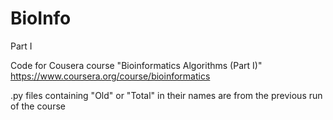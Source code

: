 BioInfo
=======

Part I


Code for Cousera course "Bioinformatics Algorithms (Part I)" https://www.coursera.org/course/bioinformatics

.py files containing "Old" or "Total" in their names are from the previous run of the course 
